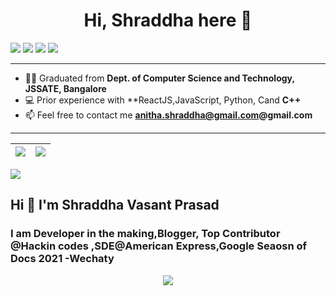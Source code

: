 <h1 align="center">Hi, Shraddha here 👋</h1>


<p align="center" style="display: inline">
 <a href="https://medium.com/@shraddha-writes/"><img src="https://img.shields.io/badge/BLOG-shraddha.rocks-lightgrey/?style=for-the-badge&color=fedcba"></a>
<img src="https://img.shields.io/github/followers/shraddhavp?style=for-the-badge">
<img src="https://img.shields.io/github/stars/shraddhavp?style=for-the-badge"> 
<a href="https://www.linkedin.com/in/shraddha-v-prasad/"><img src="https://img.shields.io/badge/-ShraddhaVP-blue?style=for-the-badge&logo=Linkedin&logoColor=white&link=https://www.linkedin.com/in/arnab-sen-b6950a194/)](https://www.linkedin.com/in/shraddha-v-prasad/"></a>
</p>


<!-- ## I love to: 
 - **Contribute to Open Source**
-->

<!-- ## My profiles:
 - <a href="https://www.linkedin.com/in/shraddha-v-prasad/" target="blank">LinkedIn</a>
 - <a href="https://github.com/shraddhavp" target="blank">GitHub</a>
 - <a href="https://ctftime.org/team/89677" target="blank">CTFtime</a>
-->
<hr>

- 👨‍🎓 Graduated from  **Dept. of Computer Science and Technology, JSSATE, Bangalore**
- 💻 Prior experience with **ReactJS,JavaScript, Python, Cand **C++**
- 📫 Feel free to contact me **anitha.shraddha@gmail.com@gmail.com**

<hr>

|<img src="https://github-readme-stats.vercel.app/api?username=shraddhavp&show_icons=true&theme=radical&text_color=fff&title_color=F58B02&icon_color=F58B02"/>|<img src="https://github-readme-streak-stats.herokuapp.com/?user=shraddhavp&theme=dark&hide_border=true"/>|
|---|---|
<img src="https://activity-graph.herokuapp.com/graph?username=shraddhavp&theme=github" />


<h2>Hi 👋 I'm Shraddha Vasant Prasad</h2>
<h3> I am Developer in the making,Blogger, Top Contributor @Hackin codes ,SDE@American Express,Google Seaosn of Docs 2021 -Wechaty</h3>
<p align="center">
<img src="https://github-readme-stats.vercel.app/api?username=shraddhavp&count_private=true&include_all_commits=true&show_icons=true&title_color=0366d6&icon_color=0366d6&text_color=24292e&bg_color=fff" />

